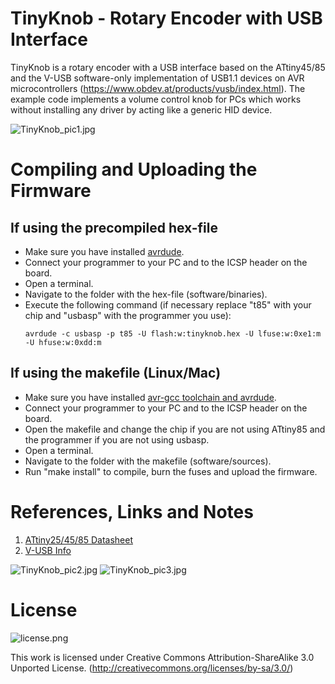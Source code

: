 # TinyKnob - Rotary Encoder with USB Interface
TinyKnob is a rotary encoder with a USB interface based on the ATtiny45/85 and the V-USB software-only implementation of USB1.1 devices on AVR microcontrollers (https://www.obdev.at/products/vusb/index.html). The example code implements a volume control knob for PCs which works without installing any driver by acting like a generic HID device.

![TinyKnob_pic1.jpg](https://raw.githubusercontent.com/wagiminator/ATtiny85-TinyKnob/master/documentation/TinyKnob_pic1.jpg)

# Compiling and Uploading the Firmware
## If using the precompiled hex-file
- Make sure you have installed [avrdude](https://learn.adafruit.com/usbtinyisp/avrdude).
- Connect your programmer to your PC and to the ICSP header on the board.
- Open a terminal.
- Navigate to the folder with the hex-file (software/binaries).
- Execute the following command (if necessary replace "t85" with your chip and "usbasp" with the programmer you use):
  ```
  avrdude -c usbasp -p t85 -U flash:w:tinyknob.hex -U lfuse:w:0xe1:m -U hfuse:w:0xdd:m
  ```

## If using the makefile (Linux/Mac)
- Make sure you have installed [avr-gcc toolchain and avrdude](http://maxembedded.com/2015/06/setting-up-avr-gcc-toolchain-on-linux-and-mac-os-x/).
- Connect your programmer to your PC and to the ICSP header on the board.
- Open the makefile and change the chip if you are not using ATtiny85 and the programmer if you are not using usbasp.
- Open a terminal.
- Navigate to the folder with the makefile (software/sources).
- Run "make install" to compile, burn the fuses and upload the firmware.

# References, Links and Notes
1. [ATtiny25/45/85 Datasheet](https://ww1.microchip.com/downloads/en/DeviceDoc/Atmel-2586-AVR-8-bit-Microcontroller-ATtiny25-ATtiny45-ATtiny85_Datasheet.pdf)
2. [V-USB Info](https://www.obdev.at/products/vusb/index.html)

![TinyKnob_pic2.jpg](https://raw.githubusercontent.com/wagiminator/ATtiny85-TinyKnob/master/documentation/TinyKnob_pic2.jpg)
![TinyKnob_pic3.jpg](https://raw.githubusercontent.com/wagiminator/ATtiny85-TinyKnob/master/documentation/TinyKnob_pic3.jpg)

# License
![license.png](https://i.creativecommons.org/l/by-sa/3.0/88x31.png)

This work is licensed under Creative Commons Attribution-ShareAlike 3.0 Unported License. 
(http://creativecommons.org/licenses/by-sa/3.0/)
